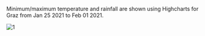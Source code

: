 Minimum/maximum temperature and rainfall are shown using Highcharts for Graz from Jan 25 2021 to Feb 01 2021.


![1](https://user-images.githubusercontent.com/93218724/159562150-85728830-b9c0-411e-91c4-6e3e46e5bbc3.png)
